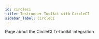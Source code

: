 ```yaml
---
id: circleci
title: Testrunner Toolkit with CircleCI
sidebar_label: CircleCI
---
```


Page about the CircleCI Tr-toolkit integration